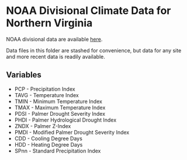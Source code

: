 # NOAA Divisional Climate Data for Northern Virginia 

NOAA divisional data are available [here](https://www7.ncdc.noaa.gov/CDO/CDODivisionalSelect.jsp#). 

Data files in this folder are stashed for convenience, but data for any site and more recent data is readily available.

## Variables 

* PCP - Precipitation Index
* TAVG - Temperature Index
* TMIN - Minimum Temperature Index
* TMAX - Maximum Temperature Index
* PDSI - Palmer Drought Severity Index
* PHDI - Palmer Hydrological Drought Index
* ZNDX - Palmer Z-Index
* PMDI - Modified Palmer Drought Severity Index
* CDD - Cooling Degree Days
* HDD - Heating Degree Days
* SPnn - Standard Precipitation Index

